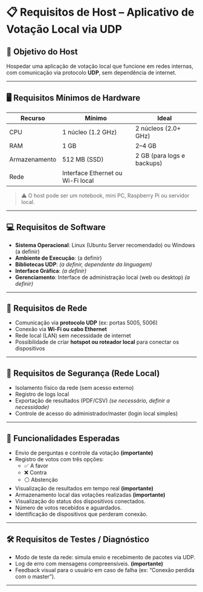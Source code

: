 # 📋 Requisitos de Host – Aplicativo de Votação Local via UDP

## 🎯 Objetivo do Host

Hospedar uma aplicação de votação local que funcione em redes internas, com comunicação via protocolo **UDP**, sem dependência de internet.

---
## 🖥️ Requisitos Mínimos de Hardware

| Recurso       | Mínimo              | Ideal                 |
|---------------|---------------------|------------------------|
| CPU           | 1 núcleo (1.2 GHz)   | 2 núcleos (2.0+ GHz)   |
| RAM           | 1 GB                | 2–4 GB                |
| Armazenamento | 512 MB (SSD)        | 2 GB (para logs e backups) |
| Rede          | Interface Ethernet ou Wi-Fi local |


> ⚠️ O host pode ser um notebook, mini PC, Raspberry Pi ou servidor local.

---

## 💻 Requisitos de Software

- **Sistema Operacional**: Linux (Ubuntu Server recomendado) ou Windows (a definir)
- **Ambiente de Execução**: (a definir)
- **Bibliotecas UDP**: *(a definir, dependente da linguagem)*
- **Interface Gráfica**: *(a definir)*
- **Gerenciamento**: Interface de administração local (web ou desktop) *(a definir)*

---

## 📡 Requisitos de Rede

- Comunicação via **protocolo UDP** (ex: portas 5005, 5006)
- Conexão via **Wi-Fi ou cabo Ethernet**
- Rede local (LAN) sem necessidade de internet
- Possibilidade de criar **hotspot ou roteador local** para conectar os dispositivos

---

## 🔐 Requisitos de Segurança (Rede Local)

- Isolamento físico da rede (sem acesso externo)
- Registro de logs local
- Exportação de resultados (PDF/CSV) *(se necessário,  definir a necessidade)*
- Controle de acesso do administrador/master (login local simples) 

---

## 🧰 Funcionalidades Esperadas

- Envio de perguntas e controle da votação **(importante)**
- Registro de votos com três opções:
  - ✅ A favor
  - ❌ Contra
  - ⚪ Abstenção
- Visualização de resultados em tempo real **(importante)**
- Armazenamento local das votações realizadas **(importante)**
- Visualização do status dos dispositivos conectados.
- Número de votos recebidos e aguardados.
- Identificação de dispositivos que perderam conexão.

---

## 🛠️ Requisitos de Testes / Diagnóstico
- Modo de teste da rede: simula envio e recebimento de pacotes via UDP.
- Log de erro com mensagens compreensíveis. **(importante)**
- Feedback visual para o usuário em caso de falha (ex: “Conexão perdida com o master”).
 
 ---

